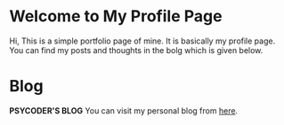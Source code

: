 # Welcome to My Profile Page
Hi, This is a simple portfolio page of mine. It is basically my profile page.
You can find my posts and thoughts in the bolg which is given below.

# Blog
**PSYCODER'S BLOG**
You can visit my personal blog from [here](http://nursweb.herokuapp.com).

